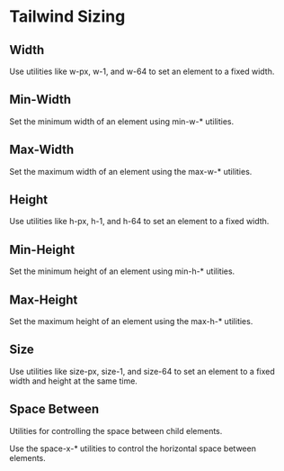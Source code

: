 # Tailwind Sizing


## Width

Use utilities like w-px, w-1, and w-64 to set an element to a fixed width.


## Min-Width

Set the minimum width of an element using min-w-* utilities.


## Max-Width

Set the maximum width of an element using the max-w-* utilities.


## Height

Use utilities like h-px, h-1, and h-64 to set an element to a fixed width.


## Min-Height

Set the minimum height of an element using min-h-* utilities.


## Max-Height

Set the maximum height of an element using the max-h-* utilities.


## Size

Use utilities like size-px, size-1, and size-64 to set an element to a fixed width and height at the same time.


## Space Between

Utilities for controlling the space between child elements.

Use the space-x-* utilities to control the horizontal space between elements.